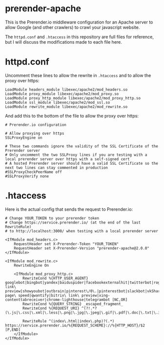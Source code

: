 # prerender-apache
This is the Prerender.io middleware configuration for an Apache server to allow Google (and other crawlers) to crawl your javascript website.

The `httpd.conf` and `.htaccess` in this repository are full files for reference, but I will discuss the modifications made to each file here.

# httpd.conf
Uncomment these lines to allow the rewrite in `.htaccess` and to allow the proxy over https:
```
LoadModule headers_module libexec/apache2/mod_headers.so
LoadModule proxy_module libexec/apache2/mod_proxy.so
LoadModule proxy_http_module libexec/apache2/mod_proxy_http.so
LoadModule ssl_module libexec/apache2/mod_ssl.so
LoadModule rewrite_module libexec/apache2/mod_rewrite.so
```

And add this to the bottom of the file to allow the proxy over https:
```
# Prerender.io configuration

# Allow proxying over https
SSLProxyEngine on

# These two commands ignore the validity of the SSL Certificate of the Prerender server
# Only uncomment the two SSLProxy lines if you are testing with a local prerender server over https with a self-signed cert
# A hosted Prerender server should have a valid SSL Certificate so the next two lines can stay commented in production
#SSLProxyCheckPeerName off
#SSLProxyVerify none
```

# .htaccess
Here is the actual config that sends the request to Prerender.io:
```
# Change YOUR_TOKEN to your prerender token
# Change https://service.prerender.io/ (at the end of the last RewriteRule)
# to http://localhost:3000/ when testing with a local prerender server

<IfModule mod_headers.c>
    RequestHeader set X-Prerender-Token "YOUR_TOKEN"
    RequestHeader set X-Prerender-Version "prerender-apache@2.0.0"
</IfModule>

<IfModule mod_rewrite.c>
    RewriteEngine On

    <IfModule mod_proxy_http.c>
        RewriteCond %{HTTP_USER_AGENT} googlebot|bingbot|yandex|baiduspider|facebookexternalhit|twitterbot|rogerbot|linkedinbot|embedly|quora\ link\ preview|showyoubot|outbrain|pinterest\/0\.|pinterestbot|slackbot|vkShare|W3C_Validator|whatsapp|redditbot|applebot|flipboard|tumblr|bitlybot|skypeuripreview|nuzzel|discordbot|google\ page\ speed|qwantify|bitrix\ link\ preview|xing-contenttabreceiver|chrome-lighthouse|telegrambot [NC,OR]
        RewriteCond %{QUERY_STRING} _escaped_fragment_
        RewriteCond %{REQUEST_URI} ^(?!.*?(\.js|\.css|\.xml|\.less|\.png|\.jpg|\.jpeg|\.gif|\.pdf|\.doc|\.txt|\.ico|\.rss|\.zip|\.mp3|\.rar|\.exe|\.wmv|\.doc|\.avi|\.ppt|\.mpg|\.mpeg|\.tif|\.wav|\.mov|\.psd|\.ai|\.xls|\.mp4|\.m4a|\.swf|\.dat|\.dmg|\.iso|\.flv|\.m4v|\.torrent|\.ttf|\.woff|\.svg))

        RewriteRule ^(index\.html|index\.php)?(.*) https://service.prerender.io/%{REQUEST_SCHEME}://%{HTTP_HOST}/$2 [P,END]
    </IfModule>
</IfModule>
```